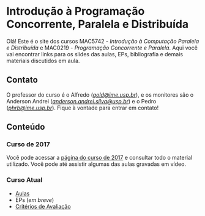 

# Introdução à Programação Concorrente, Paralela e Distribuída

Olá! Este  é o site  dos cursos MAC5742 -  *Introdução à Computação  Paralela e
Distribuída*  e MAC0219  - *Programação  Concorrente e  Paralela*. Aqui  você vai
encontrar links para os slides das aulas, EPs, bibliografia e demais materiais
discutidos em aula.


## Contato

O  professor do  curso  é o  Alfredo  (*gold@ime.usp.br*), e  os  monitores são  o
Anderson      Andrei      (*anderson.andrei.silva@usp.br*)     e      o      Pedro
(*phrb@ime.usp.br*). Fique à vontade para entrar em contato!


## Conteúdo


### Curso de 2017

Você  pode acessar  a  [página do  curso  de  2017](https://phrb.github.io/MAC5742-0219/) e  consultar  todo o  material
utilizado.  Você pode até assistir algumas das aulas gravadas em vídeo.


### Curso Atual

-   [Aulas](./aulas.html)
-   EPs (*em breve*)
-   [Critérios de Avaliação](criterios.html)
